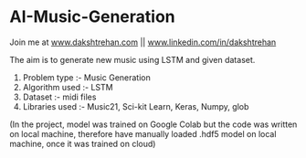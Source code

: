 # AI-Music-Generation

Join me at www.dakshtrehan.com || www.linkedin.com/in/dakshtrehan

The aim is to generate new music using LSTM and given dataset.

1. Problem type :- Music Generation
2. Algorithm used :- LSTM
3. Dataset :- midi files
4. Libraries used :- Music21, Sci-kit Learn, Keras, Numpy, glob

(In the project, model was trained on Google Colab but the code was written on local machine, therefore have manually loaded .hdf5 model on local machine, once it was trained on cloud)
